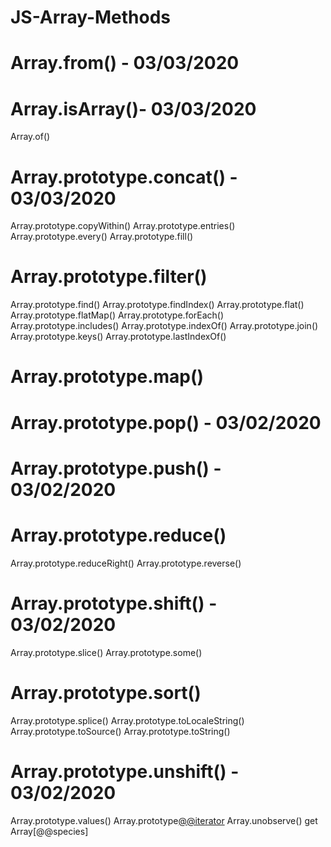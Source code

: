 # JS-Array-Methods

# Array.from() - 03/03/2020
# Array.isArray()- 03/03/2020
Array.of()
# Array.prototype.concat() - 03/03/2020
Array.prototype.copyWithin()
Array.prototype.entries()
Array.prototype.every()
Array.prototype.fill() 
# Array.prototype.filter()
Array.prototype.find()
Array.prototype.findIndex()
Array.prototype.flat()
Array.prototype.flatMap()
Array.prototype.forEach()
Array.prototype.includes()
Array.prototype.indexOf()
Array.prototype.join()
Array.prototype.keys()
Array.prototype.lastIndexOf()
# Array.prototype.map()
# Array.prototype.pop() - 03/02/2020
# Array.prototype.push() - 03/02/2020
# Array.prototype.reduce()
Array.prototype.reduceRight()
Array.prototype.reverse()
# Array.prototype.shift() - 03/02/2020
Array.prototype.slice()
Array.prototype.some()
# Array.prototype.sort()
Array.prototype.splice()
Array.prototype.toLocaleString()
Array.prototype.toSource()
Array.prototype.toString()
# Array.prototype.unshift() - 03/02/2020
Array.prototype.values()
Array.prototype[@@iterator]()
Array.unobserve()
get Array[@@species]